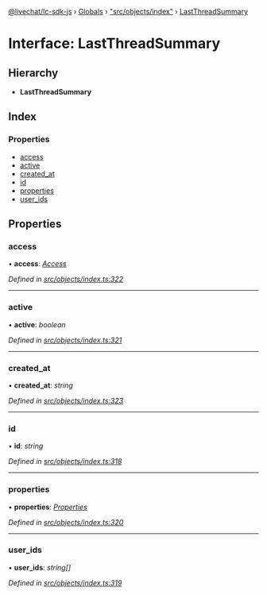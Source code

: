 [@livechat/lc-sdk-js](../README.md) › [Globals](../globals.md) › ["src/objects/index"](../modules/_src_objects_index_.md) › [LastThreadSummary](_src_objects_index_.lastthreadsummary.md)

# Interface: LastThreadSummary

## Hierarchy

* **LastThreadSummary**

## Index

### Properties

* [access](_src_objects_index_.lastthreadsummary.md#access)
* [active](_src_objects_index_.lastthreadsummary.md#active)
* [created_at](_src_objects_index_.lastthreadsummary.md#created_at)
* [id](_src_objects_index_.lastthreadsummary.md#id)
* [properties](_src_objects_index_.lastthreadsummary.md#properties)
* [user_ids](_src_objects_index_.lastthreadsummary.md#user_ids)

## Properties

###  access

• **access**: *[Access](_src_objects_index_.access.md)*

*Defined in [src/objects/index.ts:322](https://github.com/livechat/lc-sdk-js/blob/228cb10/src/objects/index.ts#L322)*

___

###  active

• **active**: *boolean*

*Defined in [src/objects/index.ts:321](https://github.com/livechat/lc-sdk-js/blob/228cb10/src/objects/index.ts#L321)*

___

###  created_at

• **created_at**: *string*

*Defined in [src/objects/index.ts:323](https://github.com/livechat/lc-sdk-js/blob/228cb10/src/objects/index.ts#L323)*

___

###  id

• **id**: *string*

*Defined in [src/objects/index.ts:318](https://github.com/livechat/lc-sdk-js/blob/228cb10/src/objects/index.ts#L318)*

___

###  properties

• **properties**: *[Properties](_src_objects_index_.properties.md)*

*Defined in [src/objects/index.ts:320](https://github.com/livechat/lc-sdk-js/blob/228cb10/src/objects/index.ts#L320)*

___

###  user_ids

• **user_ids**: *string[]*

*Defined in [src/objects/index.ts:319](https://github.com/livechat/lc-sdk-js/blob/228cb10/src/objects/index.ts#L319)*
